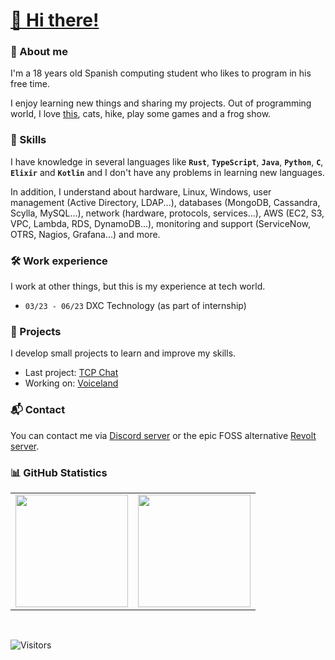# [👋 Hi there!](https://gatomo.es)

### 🍻 About me
I'm a 18 years old Spanish computing student who likes to program in his free time.

I enjoy learning new things and sharing my projects. Out of programming world, I love [this](https://www.youtube.com/watch?v=1LGVGekPSzo), cats, hike, play some games and a frog show.



### 🍃 Skills
I have knowledge in several languages like **`Rust`**, **`TypeScript`**, **`Java`**, **`Python`**, **`C`**, **`Elixir`** and **`Kotlin`** and I don't have any problems in learning new languages.

In addition, I understand about hardware, Linux, Windows, user management (Active Directory, LDAP...), databases (MongoDB, Cassandra, Scylla, MySQL...), network (hardware, protocols, services...), AWS (EC2, S3, VPC, Lambda, RDS, DynamoDB...), monitoring and support (ServiceNow, OTRS, Nagios, Grafana...) and more.


### 🛠️ Work experience
I work at other things, but this is my experience at tech world.

- `03/23 - 06/23` DXC Technology (as part of internship)



### 🎍 Projects
I develop small projects to learn and improve my skills.
- Last project: [TCP Chat](https://github.com/gatomod/tcp-chat)
- Working on: [Voiceland](https://github.com/corenight/voiceland)



### 📬 Contact
You can contact me via [Discord server](https://discord.gg/E2yBpMq2Km) or the epic FOSS alternative [Revolt server](https://rvlt.gg/KFKFbrZm).



### 📊 GitHub Statistics
<table>
  <tr>
	<td align="center" style="padding=0;width=50%;">
	  <img align="center" style="padding=0;" src="https://github-readme-stats.vercel.app/api/?username=gatomod&show_icons=true&title_color=60a5fa&text_color=f8fafc&theme=react&hide_border=true&count_private=true&bg_color=0f172a" height="180" />
	</td>
	<td align="center" style="padding=0;width=50%;">
	  <img align="center" style="padding=0;" src="https://github-readme-stats.vercel.app/api/top-langs/?username=gatomod&title_color=60a5fa&text_color=f8fafc&theme=react&hide_border=true&count_private=true&layout=compact&bg_color=0f172a" height="180" />
	</td>
  </tr>
</table>

<br />

![Visitors](https://api.visitorbadge.io/api/visitors?path=https%3A%2F%2Fgithub.com%2Fgatomod&label=Visitors%20(since%20May%202023)&countColor=%23263759)


